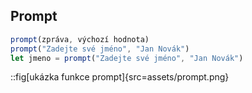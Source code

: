 ## Prompt

```js
prompt(zpráva, výchozí hodnota)
prompt("Zadejte své jméno", "Jan Novák")
let jmeno = prompt("Zadejte své jméno", "Jan Novák")
```

::fig[ukázka funkce prompt]{src=assets/prompt.png}
